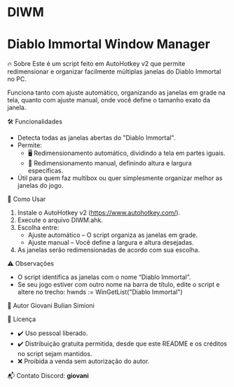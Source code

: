 # DIWM
Diablo Immortal Window Manager
=======================================

🔥 Sobre
Este é um script feito em AutoHotkey v2 que permite redimensionar e organizar facilmente múltiplas janelas do Diablo Immortal no PC.

Funciona tanto com ajuste automático, organizando as janelas em grade na tela, quanto com ajuste manual, onde você define o tamanho exato da janela.

🛠️ Funcionalidades
- Detecta todas as janelas abertas do "Diablo Immortal".
- Permite:
  - 🖥️ Redimensionamento automático, dividindo a tela em partes iguais.
  - 🔧 Redimensionamento manual, definindo altura e largura específicas.
- Útil para quem faz multibox ou quer simplesmente organizar melhor as janelas do jogo.

🚀 Como Usar
1. Instale o AutoHotkey v2 (https://www.autohotkey.com/).
2. Execute o arquivo DIWM.ahk.
3. Escolha entre:
   - Ajuste automático – O script organiza as janelas em grade.
   - Ajuste manual – Você define a largura e altura desejadas.
4. As janelas serão redimensionadas de acordo com sua escolha.

⚠️ Observações
- O script identifica as janelas com o nome “Diablo Immortal”.
- Se seu jogo estiver com outro nome na barra de título, edite o script e altere no trecho:
  hwnds := WinGetList("Diablo Immortal")

👤 Autor
Giovani Bulian Simioni

📜 Licença
- ✔️ Uso pessoal liberado.
- ✔️ Distribuição gratuita permitida, desde que este README e os créditos no script sejam mantidos.
- ❌ Proibida a venda sem autorização do autor.

📬 Contato
Discord: __giovani__
